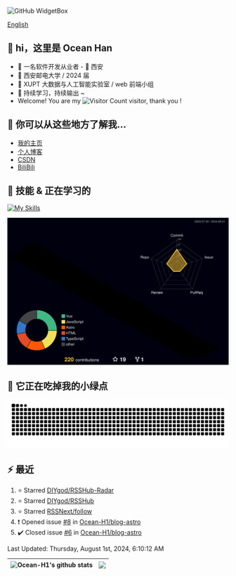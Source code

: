 ![GitHub WidgetBox](https://github-widgetbox.vercel.app/api/profile?username=Ocean-H1&data=followers,repositories,stars,commits)

[English](/README_EN.md)
## 👋 hi，这里是 Ocean Han

- 👦 一名软件开发从业者 - 📍 西安
- 🏫 西安邮电大学 / 2024 届
- 🧐 XUPT 大数据与人工智能实验室 / web 前端小组
- 🚀 持续学习，持续输出 ~
- Welcome! You are my ![Visitor Count](https://profile-counter.glitch.me/Ocean_H1/count.svg) visitor, thank you !

## 🎉 你可以从这些地方了解我...

- [我的主页](https://oceanh.top)
- [个人博客](https://blog.oceanh.top/)
- [CSDN](https://blog.csdn.net/qq_51368103?spm=1000.2115.3001.5343)
- [BiliBili](https://space.bilibili.com/382688944/favlist)

## 🚀 技能 & 正在学习的

[![My Skills](https://skillicons.dev/icons?i=vite,vue,react,electron,webpack,nodejs,js,ts,c)](https://github.com/Ocean-H1)

![rainbow gif](https://raw.githubusercontent.com/Ocean-H1/Ocean-H1/main/profile-3d-contrib/profile-night-rainbow.svg)

## 🐍 它正在吃掉我的小绿点

![snake gif](https://raw.githubusercontent.com/Ocean-H1/Ocean-H1/output/github-contribution-grid-snake.svg)

## ⚡ 最近

<!--RECENT_ACTIVITY:start-->
1. ⭐ Starred [DIYgod/RSSHub-Radar](https://github.com/DIYgod/RSSHub-Radar)<br>
2. ⭐ Starred [DIYgod/RSSHub](https://github.com/DIYgod/RSSHub)<br>
3. ⭐ Starred [RSSNext/follow](https://github.com/RSSNext/follow)<br>
4. ❗️ Opened issue [#8](https://github.com/Ocean-H1/blog-astro/issues/8) in [Ocean-H1/blog-astro](https://github.com/Ocean-H1/blog-astro)<br>
5. ✔️ Closed issue [#6](https://github.com/Ocean-H1/blog-astro/issues/6) in [Ocean-H1/blog-astro](https://github.com/Ocean-H1/blog-astro)<br>
<!--RECENT_ACTIVITY:end-->

<!--RECENT_ACTIVITY:last_update-->
Last Updated: Thursday, August 1st, 2024, 6:10:12 AM
<!--RECENT_ACTIVITY:last_update_end-->

| <a> <img align="center" src="https://github-readme-stats.vercel.app/api?username=Ocean-H1&show_icons=true&include_all_commits=true&theme=buefy&hide_border=true" alt="Ocean-H1's github stats" /> </a> | <a> <img align="center" src="https://github-readme-stats.vercel.app/api/top-langs/?username=Ocean-H1&layout=compact&theme=buefy&hide_border=true" /> </a> |
| ------------------------------------------------------------------------------------------------------------------------------------------------------------------------------------------------------ | --------------------------------------------------------------------------------------------------------------------------------------------------------- |
